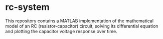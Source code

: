 # rc-system
This repository contains a MATLAB implementation of the mathematical model of an RC (resistor-capacitor) circuit, solving its differential equation and plotting the capacitor voltage response over time.
